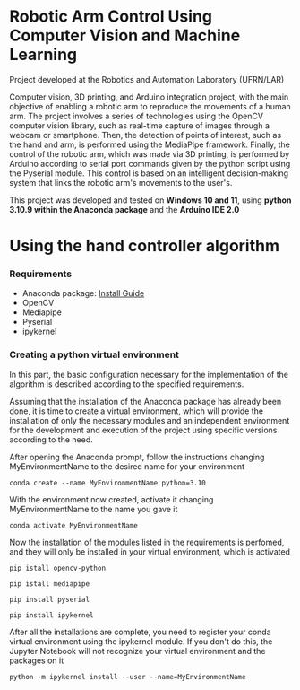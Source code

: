 # Robotic Arm Control Using Computer Vision and Machine Learning
Project developed at the Robotics and Automation Laboratory (UFRN/LAR)

Computer vision, 3D printing, and Arduino integration project, with the main objective of enabling a robotic arm to reproduce the movements of a human arm. The project involves a series of technologies using the OpenCV computer vision library, such as real-time capture of images through a webcam or smartphone. Then, the detection of points of interest, such as the hand and arm, is performed using the MediaPipe framework. Finally, the control of the robotic arm, which was made via 3D printing, is performed by Arduino according to serial port commands given by the python script using the Pyserial module. This control is based on an intelligent decision-making system that links the robotic arm's movements to the user's.

This project was developed and tested on **Windows 10 and 11**, using **python 3.10.9 within the Anaconda package** and the **Arduino IDE 2.0**

# Using the hand controller algorithm
### **Requirements**
  - Anaconda package: [Install Guide](https://docs.anaconda.com/free/navigator/install/)
  - OpenCV
  - Mediapipe
  - Pyserial
  - ipykernel

### Creating a python virtual environment
In this part, the basic configuration necessary for the implementation of the algorithm is described according to the specified requirements.

Assuming that the installation of the Anaconda package has already been done, it is time to create a virtual environment, which will provide the installation of only the necessary modules and an independent environment for the development and execution of the project using specific versions according to the need.

After opening the Anaconda prompt, follow the instructions changing MyEnvironmentName to the desired name for your environment
```
conda create --name MyEnvironmentName python=3.10
```
With the environment now created, activate it changing MyEnvironmentName to the name you gave it
```
conda activate MyEnvironmentName
```
Now the installation of the modules listed in the requirements is perfomed, and they will only be installed in your virtual environment, which is activated
```
pip istall opencv-python
```
```
pip istall mediapipe
```
```
pip install pyserial
```
```
pip install ipykernel
```
After all the installations are complete, you need to register your conda virtual environment using the ipykernel module. If you don't do this, the Jupyter Notebook will not recognize your virtual environment and the packages on it
```
python -m ipykernel install --user --name=MyEnvironmentName
```
